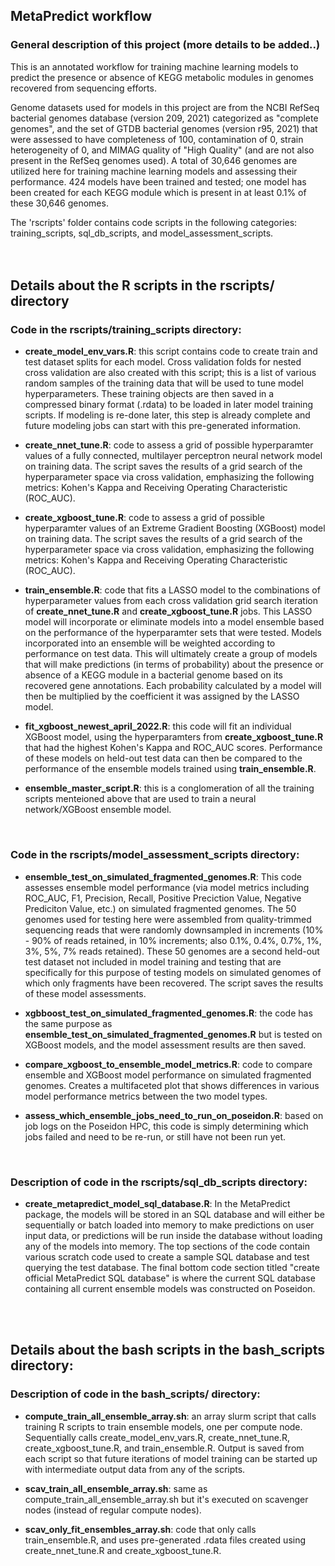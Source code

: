 ## MetaPredict workflow

### General description of this project (more details to be added..)

This is an annotated workflow for training machine learning models to predict the presence or absence of KEGG metabolic modules in genomes recovered from sequencing efforts.

Genome datasets used for models in this project are from the NCBI RefSeq bacterial genomes database (version 209, 2021) categorized as "complete genomes", and the set of GTDB bacterial genomes (version r95, 2021) that were assessed to have completeness of 100, contamination of 0, strain heterogeneity of 0, and MIMAG quality of "High Quality" (and are not also present in the RefSeq genomes used). A total of 30,646 genomes are utilized here for training machine learning models and assessing their performance. 424 models have been trained and tested; one model has been created for each KEGG module which is present in at least 0.1% of these 30,646 genomes.

The 'rscripts' folder contains code scripts in the following categories: training_scripts, sql_db_scripts, and model_assessment_scripts.
<br>  
<br>  

## Details about the R scripts in the rscripts/ directory

### Code in the rscripts/training_scripts directory:
  - **create_model_env_vars.R**: this script contains code to create train and test dataset splits for each model. Cross validation folds for nested cross validation are also created with this script; this is a list of various random samples of the training data that will be used to tune model hyperparameters. These training objects are then saved in a compressed binary format (.rdata) to be loaded in later model training scripts. If modeling is re-done later, this step is already complete and future modeling jobs can start with this pre-generated information.
 
  - **create_nnet_tune.R**: code to assess a grid of possible hyperparamter values of a fully connected, multilayer perceptron neural network model on training data. The script saves the results of a grid search of the hyperparameter space via cross validation, emphasizing the following metrics: Kohen's Kappa and Receiving Operating Characteristic (ROC_AUC).
 
  - **create_xgboost_tune.R**: code to assess a grid of possible hyperparamter values of an Extreme Gradient Boosting (XGBoost) model on training data. The script saves the results of a grid search of the hyperparameter space via cross validation, emphasizing the following metrics: Kohen's Kappa and Receiving Operating Characteristic (ROC_AUC).
 
  - **train_ensemble.R**: code that fits a LASSO model to the combinations of hyperparameter values from each cross validation grid search iteration of **create_nnet_tune.R** and **create_xgboost_tune.R** jobs. This LASSO model will incorporate or eliminate models into a model ensemble based on the performance of the hyperparamter sets that were tested. Models incorporated into an ensemble will be weighted according to performance on test data. This will ultimately create a group of models that will make predictions (in terms of probability) about the presence or absence of a KEGG module in a bacterial genome based on its recovered gene annotations. Each probability calculated by a model will then be multiplied by the coefficient it was assigned by the LASSO model.
 
  - **fit_xgboost_newest_april_2022.R**: this code will fit an individual XGBoost model, using the hyperparamters from **create_xgboost_tune.R** that had the highest Kohen's Kappa and ROC_AUC scores. Performance of these models on held-out test data can then be compared to the performance of the ensemble models trained using **train_ensemble.R**.
  - **ensemble_master_script.R**: this is a conglomeration of all the training scripts menteioned above that are used to train a neural network/XGBoost ensemble model.
<br>  

### Code in the rscripts/model_assessment_scripts directory:
- **ensemble_test_on_simulated_fragmented_genomes.R**: This code assesses ensemble model performance (via model metrics including ROC_AUC, F1, Precision, Recall, Positive Preciction Value, Negative Prediciton Value, etc.) on simulated fragmented genomes. The 50 genomes used for testing here were assembled from quality-trimmed sequencing reads that were randomly downsampled in increments (10% - 90% of reads retained, in 10% increments; also 0.1%, 0.4%, 0.7%, 1%, 3%, 5%, 7% reads retained). These 50 genomes are a second held-out test dataset not included in model training and testing that are specifically for this purpose of testing models on simulated genomes of which only fragments have been recovered. The script saves the results of these model assessments.

- **xgbboost_test_on_simulated_fragmented_genomes.R**: the code has the same purpose as **ensemble_test_on_simulated_fragmented_genomes.R** but is tested on XGBoost models, and the model assessment results are then saved.

- **compare_xgboost_to_ensemble_model_metrics.R**: code to compare ensemble and XGBoost model performance on simulated fragmented genomes. Creates a multifaceted plot that shows differences in various model performance  metrics between the two model types.

- **assess_which_ensemble_jobs_need_to_run_on_poseidon.R**: based on job logs on the Poseidon HPC, this code is simply determining which jobs failed and need to be re-run, or still have not been run yet. 
<br>  

### Description of code in the rscripts/sql_db_scripts directory:
- **create_metapredict_model_sql_database.R**: In the MetaPredict package, the models will be stored in an SQL database and will either be sequentially or batch loaded into memory to make predictions on user input data, or predictions will be run inside the database without loading any of the models into memory. The top sections of the code contain various scratch code used to create a sample SQL database and test querying the test database. The final bottom code section titled "create official MetaPredict SQL database" is where the current SQL database containing all current ensemble models was constructed on Poseidon.
<br>  
<br>  

## Details about the bash scripts in the bash_scripts directory:

### Description of code in the bash_scripts/ directory:
- **compute_train_all_ensemble_array.sh**: an array slurm script that calls training R scripts to train ensemble models, one per compute node. Sequentially calls create_model_env_vars.R, create_nnet_tune.R, create_xgboost_tune.R, and train_ensemble.R. Output is saved from each script so that future iterations of model training can be started up with intermediate output data from any of the scripts. 

- **scav_train_all_ensemble_array.sh**: same as compute_train_all_ensemble_array.sh but it's executed on scavenger nodes (instead of regular compute nodes).

- **scav_only_fit_ensembles_array.sh**: code that only calls train_ensemble.R, and uses pre-generated .rdata files created using create_nnet_tune.R and create_xgboost_tune.R.

